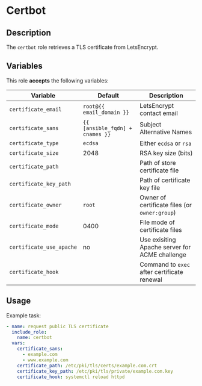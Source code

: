 Certbot
=======

Description
-----------

The `certbot` role retrieves a TLS certificate from LetsEncrypt.

Variables
---------

This role **accepts** the following variables:

Variable                 | Default                         | Description
-------------------------|---------------------------------|------------
`certificate_email`      | `root@{{ email_domain }}`       | LetsEncrypt contact email
`certificate_sans`       | `{{ [ansible_fqdn] + cnames }}` | Subject Alternative Names
`certificate_type`       | `ecdsa`                         | Either `ecdsa` or `rsa`
`certificate_size`       | 2048                            | RSA key size (bits)
`certificate_path`       | &nbsp;                          | Path of store certificate file
`certificate_key_path`   | &nbsp;                          | Path of certificate key file
`certificate_owner`      | `root`                          | Owner of certificate files (or `owner:group`)
`certificate_mode`       | 0400                            | File mode of certificate files
`certificate_use_apache` | no                              | Use exisiting Apache server for ACME challenge
`certificate_hook`       | &nbsp;                          | Command to `exec` after certificate renewal

Usage
-----

Example task:

````yaml
- name: request public TLS certificate
  include_role:
    name: certbot
  vars:
    certificate_sans:
      - example.com
      - www.example.com
    certificate_path: /etc/pki/tls/certs/example.com.crt
    certificate_key_path: /etc/pki/tls/private/example.com.key
    certificate_hook: systemctl reload httpd
````
